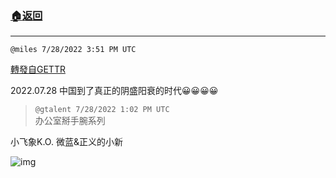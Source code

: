 ###  [:house:返回](README.md)
---


`@miles 7/28/2022 3:51 PM UTC`

[轉發自GETTR](https://gettr.com/post/p1k3qw77eb2)

2022.07.28 中国到了真正的阴盛阳衰的时代😀😀😀😀

> `@gtalent 7/28/2022 1:02 PM UTC`<br/>办公室掰手腕系列

小飞象K.O. 微蓝&正义的小新


![img](https://media.gettr.com/group19/getter/2022/07/28/13/dda00839-0de3-9ef8-fbd8-852c78ed7c5a/out.jpg)
